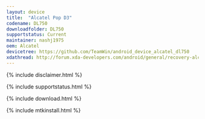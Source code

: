 ```yaml
---
layout: device
title:  "Alcatel Pop D3"
codename: DL750
downloadfolder: DL750
supportstatus: Current
maintainer: nashj1975
oem: Alcatel
devicetree: https://github.com/TeamWin/android_device_alcatel_dl750
xdathread: http://forum.xda-developers.com/android/general/recovery-alcatel-pop-d3-t3522092
---
```


{% include disclaimer.html %}

{% include supportstatus.html %}

{% include download.html %}

{% include mtkinstall.html %}
